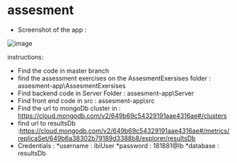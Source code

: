 # assesment

* Screenshot of the app :

![image](https://github.com/ibizah/assesment/assets/42846354/65e04f34-b53d-4206-9d58-79be6187daba)

instructions:
* Find the code in master branch 
* find the assessment exercises on the AssesmentExersises folder : assesment-app\AssesmentExersises
* Find backend code in Server Folder : assesment-app\Server
* Find front end code in src : assesment-app\src
* Find the url to mongoDb cluster in : https://cloud.mongodb.com/v2/649b69c54329191aae4316ae#/clusters
* find url to resultsDb :https://cloud.mongodb.com/v2/649b69c54329191aae4316ae#/metrics/replicaSet/649b6a38302b79189d3388b8/explorer/resultsDb
* Credentials :
  *username : ibiUser
  *password : 181881@Ib
  *database : resultsDb
